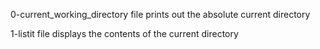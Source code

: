 0-current_working_directory file prints out the absolute current directory

1-listit file displays the contents of the current directory


